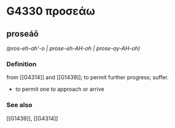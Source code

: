 # G4330 προσεάω

## proseáō

_(pros-eh-ah'-o | prose-eh-AH-oh | prose-ay-AH-oh)_

### Definition

from [[G4314]] and [[G1439]]; to permit further progress; suffer.

- to permit one to approach or arrive

### See also

[[G1439]], [[G4314]]

